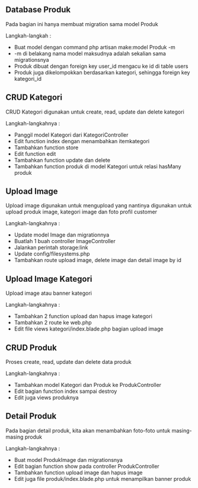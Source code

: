 ## Database Produk
Pada bagian ini hanya membuat migration sama model Produk

Langkah-langkah : 
- Buat model dengan command php artisan make:model Produk -m
- -m di belakang nama model maksudnya adalah sekalian sama migrationsnya
- Produk dibuat dengan foreign key user_id mengacu ke id di table users
- Produk juga dikelompokkan berdasarkan kategori, sehingga foreign key kategori_id

## CRUD Kategori
CRUD Kategori digunakan untuk create, read, update dan delete kategori

Langkah-langkahnya :
- Panggil model Kategori dari KategoriController
- Edit function index dengan menambahkan itemkategori
- Tambahkan function store
- Edit function edit
- Tambahkan function update dan delete
- Tambahkan function produk di model Kategori untuk relasi hasMany produk

## Upload Image
Upload image digunakan untuk mengupload yang nantinya digunakan untuk upload produk image, kategori image dan foto profil customer

Langkah-langkahnya :
- Update model Image dan migrationnya
- Buatlah 1 buah controller ImageController
- Jalankan perintah storage:link
- Update config/filesystems.php
- Tambahkan route upload image, delete image dan detail image by id

## Upload Image Kategori
Upload image atau banner kategori

Langkah-langkahnya :
- Tambahkan 2 function upload dan hapus image kategori
- Tambahkan 2 route ke web.php
- Edit file views kategori/index.blade.php bagian upload image

## CRUD Produk
Proses create, read, update dan delete data produk

Langkah-langkahnya :
- Tambahkan model Kategori dan Produk ke ProdukController
- Edit bagian function index sampai destroy
- Edit juga views produknya

## Detail Produk
Pada bagian detail produk, kita akan menambahkan foto-foto untuk masing-masing produk

Langkah-langkahnya :
- Buat model ProdukImage dan migrationsnya
- Edit bagian function show pada controller ProdukController
- Tambahkan function upload image dan hapus image
- Edit juga file produk/index.blade.php untuk menampilkan banner produk